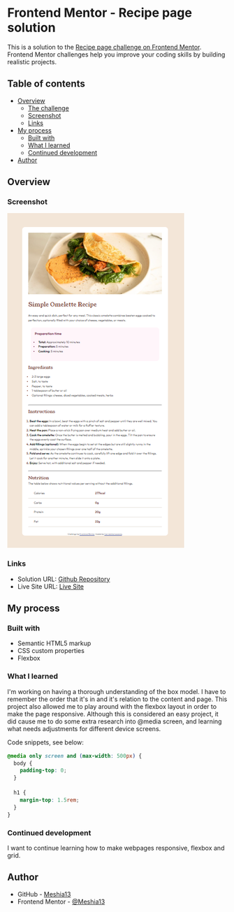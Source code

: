 # Frontend Mentor - Recipe page solution

This is a solution to the [Recipe page challenge on Frontend Mentor](https://www.frontendmentor.io/challenges/recipe-page-KiTsR8QQKm). Frontend Mentor challenges help you improve your coding skills by building realistic projects.

## Table of contents

- [Overview](#overview)
  - [The challenge](#the-challenge)
  - [Screenshot](#screenshot)
  - [Links](#links)
- [My process](#my-process)
  - [Built with](#built-with)
  - [What I learned](#what-i-learned)
  - [Continued development](#continued-development)
- [Author](#author)

## Overview

### Screenshot

![Desktop Version](assets/images/Desktop.png)

### Links

- Solution URL: [Github Repository](https://github.com/Meshia13/recipe_page)
- Live Site URL: [Live Site](https://meshia13.github.io/recipe_page/)

## My process

### Built with

- Semantic HTML5 markup
- CSS custom properties
- Flexbox

### What I learned

I'm working on having a thorough understanding of the box model. I have to remember the order that it's in and it's relation to the content and page. This project also allowed me to play around with the flexbox layout in order to make the page responsive. Although this is considered an easy project, it did cause me to do some extra research into @media screen, and learning what needs adjustments for different device screens.

Code snippets, see below:

```css
@media only screen and (max-width: 500px) {
  body {
    padding-top: 0;
  }

  h1 {
    margin-top: 1.5rem;
  }
}
```

### Continued development

I want to continue learning how to make webpages responsive, flexbox and grid.

## Author

- GitHub - [Meshia13](https://github.com/Meshia13)
- Frontend Mentor - [@Meshia13](https://www.frontendmentor.io/profile/Meshia13)
